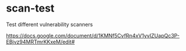 # scan-test
Test different vulnerability scanners

https://docs.google.com/document/d/1KMNf5CvfRn4xV1yvIZUapQc3P-EBjvz94MRTmrKKxeM/edit#
